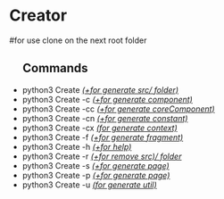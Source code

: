 # Creator
#for use clone on the next root folder

<ul>
<h2>Commands</h2>
<li>  python3 Create        <i><u>(+for generate src/ folder)</u></i></li>   
<li>  python3 Create -c     <i><u> (+for generate component)</u></i></li>    
<li>  python3 Create -cc    <i><u>(+for generate coreComponent)</u></i></li>
<li>  python3 Create -cn    <i><u> (+for generate constant)</u></i></li>     
<li>  python3 Create -cx    <i><u> (for generate context)</u></i></li>      
<li>  python3 Create -f     <i><u> (+for generate fragment)</u></i></li>     
<li>  python3 Create -h     <i><u> (+for help)</u></i></li>                  
<li>  python3 Create -r     <i><u>(+for remove src)/ folder</u></i></li>    
<li>  python3 Create -s     <i><u> (+for generate page)</u></i></li>         
<li>  python3 Create -p     <i><u> (+for generate page)</u></i></li>    
<li>  python3 Create -u     <i><u> (for generate util)</u></i></li>         
</ul>

